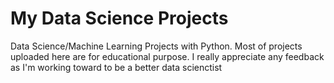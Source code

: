 # My Data Science Projects
Data Science/Machine Learning Projects with Python. Most of projects uploaded here are for educational purpose. I really appreciate any feedback as I'm working toward to be a better data scienctist
